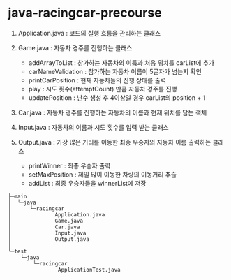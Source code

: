 # java-racingcar-precourse

1. Application.java : 코드의 실행 흐름을 관리하는 클래스


2. Game.java : 자동차 경주를 진행하는 클래스
    * addArrayToList : 참가하는 자동차의 이름과 처음 위치를 carList에 추가
    * carNameValidation : 참가하는 자동차 이름이 5글자가 넘는지 확인
    * printCarPosition : 현재 자동차들의 진행 상태를 출력
    * play : 시도 횟수(attemptCount) 만큼 자동차 경주를 진행
    * updatePosition : 난수 생성 후 4이상일 경우 carList의 position + 1

3. Car.java : 자동차 경주를 진행하는 자동차의 이름과 현재 위치를 담는 객체


4. Input.java : 자동차의 이름과 시도 횟수를 입력 받는 클래스


5. Output.java : 가장 많은 거리를 이동한 최종 우승자의 자동차 이름 출력하는 클래스
   * printWinner : 최종 우승자 출력
   * setMaxPosition : 제일 많이 이동한 차량의 이동거리 추출
   * addList : 최종 우승자들을 winnerList에 저장

````
├─main
│  └─java
│      └─racingcar
│              Application.java
│              Game.java
│              Car.java
│              Input.java
│              Output.java
│
└─test
    └─java
        └─racingcar
                ApplicationTest.java

